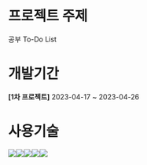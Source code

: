 # 프로젝트 주제
<p>공부 To-Do List</p>

# 개발기간
<div>
  <p><strong>[1차 프로젝트]</strong> 2023-04-17 ~ 2023-04-26</p>
</div>

# 사용기술
<img src="https://img.shields.io/badge/Visual Studio Code-007ACC?style=flat&logo=Visual Studio Code&logoColor=white"/><img src="https://img.shields.io/badge/PHP-777BB4?style=flat-square&logo=php&logoColor=white"/><img src="https://img.shields.io/badge/MariaDB-003545?style=flat&logo=MariaDB&logoColor=white" /><img src="https://img.shields.io/badge/HTML5-E34F26?style=flat&logo=HTML5&logoColor=white" /><img src="https://img.shields.io/badge/CSS3-1572B6?style=flat&logo=CSS3&logoColor=white" />
